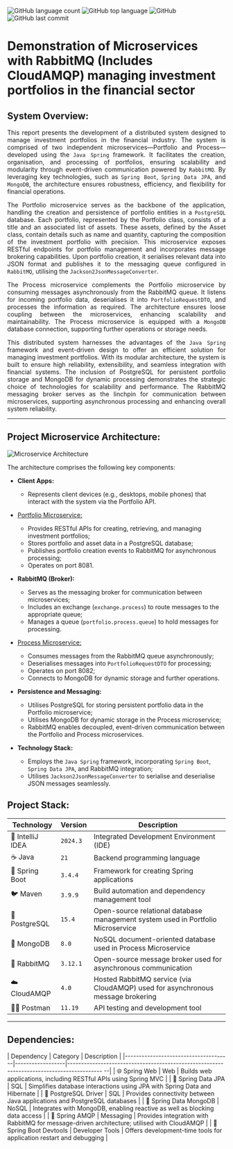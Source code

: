 ![GitHub language count](https://img.shields.io/github/languages/count/souzafcharles/Invest-Portfolio-Microservices)
![GitHub top language](https://img.shields.io/github/languages/top/souzafcharles/Invest-Portfolio-Microservices)
![GitHub](https://img.shields.io/github/license/souzafcharles/Invest-Portfolio-Microservices)
![GitHub last commit](https://img.shields.io/github/last-commit/souzafcharles/Invest-Portfolio-Microservices)

# Demonstration of Microservices with RabbitMQ (Includes CloudAMQP) managing investment portfolios in the financial sector

## System Overview:

<p align="justify">
This report presents the development of a distributed system designed to manage investment portfolios in the financial industry. The system is comprised of two independent microservices—Portfolio and Process—developed using the <code>Java Spring</code> framework. It facilitates the creation, organisation, and processing of portfolios, ensuring scalability and modularity through event-driven communication powered by <code>RabbitMQ</code>. By leveraging key technologies, such as <code>Spring Boot</code>, <code>Spring Data JPA</code>, and <code>MongoDB</code>, the architecture ensures robustness, efficiency, and flexibility for financial operations.
</p>

<p align="justify">
The Portfolio microservice serves as the backbone of the application, handling the creation and persistence of portfolio entities in a <code>PostgreSQL</code> database. Each portfolio, represented by the Portfolio class, consists of a title and an associated list of assets. These assets, defined by the Asset class, contain details such as name and quantity, capturing the composition of the investment portfolio with precision. This microservice exposes RESTful endpoints for portfolio management and incorporates message brokering capabilities. Upon portfolio creation, it serialises relevant data into JSON format and publishes it to the messaging queue configured in <code>RabbitMQ</code>, utilising the <code>Jackson2JsonMessageConverter</code>.
</p>

<p align="justify">
The Process microservice complements the Portfolio microservice by consuming messages asynchronously from the RabbitMQ queue. It listens for incoming portfolio data, deserialises it into <code>PortfolioRequestDTO</code>, and processes the information as required. The architecture ensures loose coupling between the microservices, enhancing scalability and maintainability. The Process microservice is equipped with a <code>MongoDB</code> database connection, supporting further operations or storage needs.
</p>

<p align="justify">
This distributed system harnesses the advantages of the <code>Java Spring</code> framework and event-driven design to offer an efficient solution for managing investment portfolios. With its modular architecture, the system is built to ensure high reliability, extensibility, and seamless integration with financial systems. The inclusion of PostgreSQL for persistent portfolio storage and MongoDB for dynamic processing demonstrates the strategic choice of technologies for scalability and performance. The RabbitMQ messaging broker serves as the linchpin for communication between microservices, supporting asynchronous processing and enhancing overall system reliability.
</p>

***
## Project Microservice Architecture:

![Microservice Architecture](https://github.com/souzafcharles/Invest-Portfolio-Microservices/blob/main/Microservice-Architecture.png)

The architecture comprises the following key components:

* **Client Apps:**
    * Represents client devices (e.g., desktops, mobile phones) that interact with the system via the Portfolio API.

* [Portfolio Microservice:](https://github.com/souzafcharles/Invest-Portfolio-Microservices/tree/main/portfolio)
    * Provides RESTful APIs for creating, retrieving, and managing investment portfolios;
    * Stores portfolio and asset data in a PostgreSQL database;
    * Publishes portfolio creation events to RabbitMQ for asynchronous processing;
    * Operates on port 8081.

* **RabbitMQ (Broker):**
    * Serves as the messaging broker for communication between microservices;
    * Includes an exchange (`exchange.process`) to route messages to the appropriate queue;
    * Manages a queue (`portfolio.process.queue`) to hold messages for processing.

* [Process Microservice:](https://github.com/souzafcharles/Invest-Portfolio-Microservices/tree/main/process)
    * Consumes messages from the RabbitMQ queue asynchronously;
    * Deserialises messages into `PortfolioRequestDTO` for processing;
    * Operates on port 8082;
    * Connects to MongoDB for dynamic storage and further operations.

* **Persistence and Messaging:**
    * Utilises PostgreSQL for storing persistent portfolio data in the Portfolio microservice;
    * Utilises MongoDB for dynamic storage in the Process microservice;
    * RabbitMQ enables decoupled, event-driven communication between the Portfolio and Process microservices.

* **Technology Stack:**
    * Employs the <code>Java Spring</code> framework, incorporating <code>Spring Boot</code>, <code>Spring Data JPA</code>, and RabbitMQ integration;
    * Utilises <code>Jackson2JsonMessageConverter</code> to serialise and deserialise JSON messages seamlessly.


## Project Stack:

| Technology        | Version    | Description                                                                      |
|-------------------|------------|----------------------------------------------------------------------------------|
| 📐 IntelliJ IDEA  | `2024.3`   | Integrated Development Environment (IDE)                                         |
| ☕ Java           | `21`       | Backend programming language                                                     |
| 🌱 Spring Boot    | `3.4.4`    | Framework for creating Spring applications                                       |
| 🐦 Maven          | `3.9.9`    | Build automation and dependency management tool                                  |
| 🐘 PostgreSQL     | `15.4`     | Open-source relational database management system used in Portfolio Microservice |
| 🍃 MongoDB        | `8.0`      | NoSQL document-oriented database used in Process Microservice                    |
| 🐇 RabbitMQ       | `3.12.1`   | Open-source message broker used for asynchronous communication                   |
| ☁️ CloudAMQP      | `4.0`      | Hosted RabbitMQ service (via CloudAMQP) used for asynchronous message brokering  |
| 👩‍🚀 Postman        | `11.19`    | API testing and development tool                                                 |

***

## Dependencies:

| Dependency                           | Category         | Description                                                                                 |
|--------------------------------------|------------------|------------------------------------------------------------------------------------------ --|
| 🌐 Spring Web                        | Web              | Builds web applications, including RESTful APIs using Spring MVC                            |
| 💾 Spring Data JPA                   | SQL              | Simplifies database interactions using JPA with Spring Data and Hibernate                   |
| 🐘 PostgreSQL Driver                 | SQL              | Provides connectivity between Java applications and PostgreSQL databases                    |
| 🍃 Spring Data MongoDB               | NoSQL            | Integrates with MongoDB, enabling reactive as well as blocking data access                  |
| 🐇 Spring AMQP                       | Messaging        | Provides integration with RabbitMQ for message-driven architecture; utilised with CloudAMQP |
| 🌱 Spring Boot Devtools              | Developer Tools  | Offers development-time tools for application restart and debugging                         |
